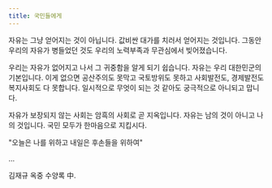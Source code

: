 ```yaml
---
title: 국민들에게
---
```


자유는 그냥 얻어지는 것이 아닙니다. 값비싼 대가를 치러서 얻어지는 것입니다. 그동안 우리의 자유가 병들었던 것도 우리의 노력부족과 무관심에서 빚어졌습니다.

우리는 자유가 없어지고 나서 그 귀중함을 알게 되기 쉽습니다. 자유는 우리 대한민군의 기본입니다. 이게 없으면 공산주의도 못막고 국토방위도 못하고 사회발전도, 경제발전도 복지사회도 다 못합니다. 일시적으로 무엇이 되는 것 같아도 궁극적으로 아니되고 맙니다.

자유가 보장되지 않는 사회는 암흑의 사회로 곧 지옥입니다. 자유는 남의 것이 아니고 나의 것입니다. 국민 모두가 한마음으로 지킵시다.

"오늘은 나를 위하고 내일은 후손들을 위하여"

...

김재규 옥중 수양록 中.
